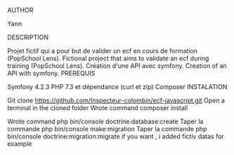AUTHOR

Yann 



DESCRIPTION

Projet fictif qui a pour but de valider un ecf en cours de formation (PopSchool Lens).
Fictional project that aims to validate an ecf during training (PopSchool Lens).
Création d'une API avec symfony.
Creation of an API with symfony.
PREREQUIS

Symfony 4.2.3
PHP 7.3 et dépendance (curl et zip)
Composer
INSTALATION

Git clone https://github.com/Inspecteur-colombin/ecf-javascript.git
Open a terminal in the cloned folder
Wrote command
composer install

Wrote command php bin/console doctrine:database:create
Taper la commande php bin/console make:migration
Taper la commande php bin/console doctrine:migration:migrate
if you want , i added fictiv datas for example